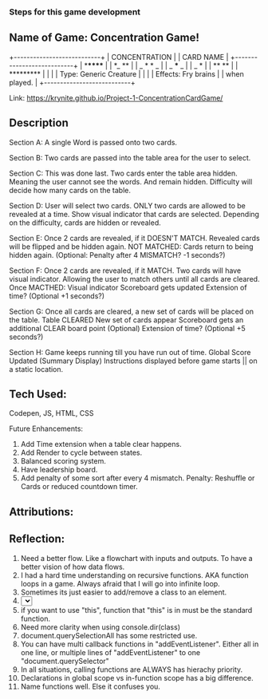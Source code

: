 ### Steps for this game development

## Name of Game: Concentration Game!

+---------------------------+
| CONCENTRATION |
| CARD NAME |
+---------------------------+
| \***\*\*\*\*** |
| \*_ \*\* |
| _ \* \* _ |
| _ **\*** _ |
| _ \* |
| \*\* ** |
| **\*\*\*\*\*\*\* |
| |
| Type: Generic Creature |
| |
| Effects: Fry brains |
| when played. |
+---------------------------+

Link: https://krynite.github.io/Project-1-ConcentrationCardGame/

## Description

Section A:
A single Word is passed onto two cards.

Section B:
Two cards are passed into the table area for the user to select.

Section C: This was done last.
Two cards enter the table area hidden. Meaning the user cannot see the words. And remain hidden.
Difficulty will decide how many cards on the table.

Section D:
User will select two cards. ONLY two cards are allowed to be revealed at a time.
Show visual indicator that cards are selected.
Depending on the difficulty, cards are hidden or revealed.

Section E:
Once 2 cards are revealed, if it DOESN'T MATCH. Revealed cards will be flipped and be hidden again.
NOT MATCHED:
Cards return to being hidden again.
(Optional: Penalty after 4 MISMATCH? -1 seconds?)

Section F:
Once 2 cards are revealed, if it MATCH. Two cards will have visual indicator. Allowing the user to match others until all cards are cleared.
Once MACTHED:
Visual indicator
Scoreboard gets updated
Extension of time? (Optional +1 seconds?)

Section G:
Once all cards are cleared, a new set of cards will be placed on the table.
Table CLEARED
New set of cards appear
Scoreboard gets an additional CLEAR board point (Optional)
Extension of time? (Optional +5 seconds?)

Section H:
Game keeps running till you have run out of time.
Global Score Updated (Summary Display)
Instructions displayed before game starts || on a static location.

## Tech Used:

Codepen, JS, HTML, CSS

Future Enhancements:

1. Add Time extension when a table clear happens.
2. Add Render to cycle between states.
3. Balanced scoring system.
4. Have leadership board.
5. Add penalty of some sort after every 4 mismatch. Penalty: Reshuffle or Cards or reduced countdown timer.

## Attributions:

## Reflection:

1. Need a better flow. Like a flowchart with inputs and outputs. To have a better vision of how data flows.
2. I had a hard time understanding on recursive functions. AKA function loops in a game. Always afraid that I will go into infinite loop.
3. Sometimes its just easier to add/remove a class to an element.
4. <select> it works as a boolean, but it you use the .value, it wont work. will only work with .selectedOption[0].
5. if you want to use "this", function that "this" is in must be the standard function.
6. Need more clarity when using console.dir(class)
7. document.querySelectionAll has some restricted use.
8. You can have multi callback functions in "addEventListener". Either all in one line, or multiple lines of "addEventListener" to one "document.querySelector"
9. In all situations, calling functions are ALWAYS has hierachy priority.
10. Declarations in global scope vs in-function scope has a big difference.
11. Name functions well. Else it confuses you.
